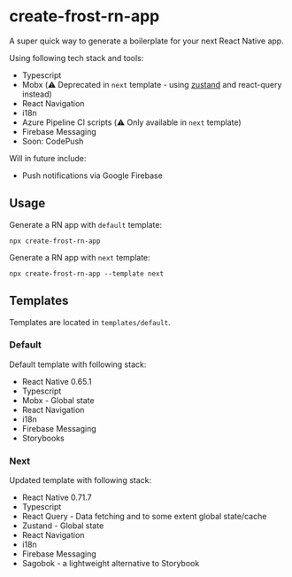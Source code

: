 # create-frost-rn-app

A super quick way to generate a boilerplate for your next React Native app.

Using following tech stack and tools:

- Typescript
- Mobx (⚠️ Deprecated in `next` template - using [zustand](https://github.com/pmndrs/zustand) and react-query instead)
- React Navigation
- i18n
- Azure Pipeline CI scripts (⚠️ Only available in `next` template)
- Firebase Messaging
- Soon: CodePush

Will in future include:

- Push notifications via Google Firebase

## Usage

Generate a RN app with `default` template:

```
npx create-frost-rn-app
```

Generate a RN app with `next` template:

```
npx create-frost-rn-app --template next
```

## Templates

Templates are located in `templates/default`.

### Default

Default template with following stack:

- React Native 0.65.1
- Typescript
- Mobx - Global state
- React Navigation
- i18n
- Firebase Messaging
- Storybooks

### Next

Updated template with following stack:

- React Native 0.71.7
- Typescript
- React Query - Data fetching and to some extent global state/cache
- Zustand - Global state
- React Navigation
- i18n
- Firebase Messaging
- Sagobok - a lightweight alternative to Storybook
